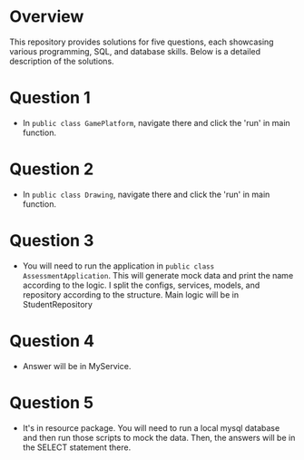 # Overview
This repository provides solutions for five questions, each showcasing various programming, SQL, and database skills. Below is a detailed description of the solutions.


# Question 1
- In `public class GamePlatform`, navigate there and click the 'run' in main function.

# Question 2
- In `public class Drawing`, navigate there and click the 'run' in main function.

# Question 3
- You will need to run the application in `public class AssessmentApplication`. This will generate mock data and print the name according to the logic. I split the configs, services, models, and repository according to the structure. Main logic will be in StudentRepository

# Question 4
- Answer will be in MyService.

# Question 5
- It's in resource package. You will need to run a local mysql database and then run those scripts to mock the data. Then, the answers will be in the SELECT statement there.




